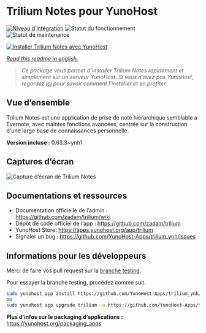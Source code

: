<!--
N.B.: This README was automatically generated by https://github.com/YunoHost/apps/tree/master/tools/readme_generator
It shall NOT be edited by hand.
-->

# Trilium Notes pour YunoHost

[![Niveau d’intégration](https://dash.yunohost.org/integration/trilium.svg)](https://dash.yunohost.org/appci/app/trilium) ![Statut du fonctionnement](https://ci-apps.yunohost.org/ci/badges/trilium.status.svg) ![Statut de maintenance](https://ci-apps.yunohost.org/ci/badges/trilium.maintain.svg)

[![Installer Trilium Notes avec YunoHost](https://install-app.yunohost.org/install-with-yunohost.svg)](https://install-app.yunohost.org/?app=trilium)

*[Read this readme in english.](./README.md)*

> *Ce package vous permet d’installer Trilium Notes rapidement et simplement sur un serveur YunoHost.
Si vous n’avez pas YunoHost, regardez [ici](https://yunohost.org/#/install) pour savoir comment l’installer et en profiter.*

## Vue d’ensemble

Trilium Notes est une application de prise de note hiérarchique semblable a Evernote, avec maintes fonctions avancées, centrée sur la construction d'une large base de connaissances personnelle.


**Version incluse :** 0.63.3~ynh1

## Captures d’écran

![Capture d’écran de Trilium Notes](./doc/screenshots/screenshot.png)

## Documentations et ressources

* Documentation officielle de l’admin : <https://github.com/zadam/trilium/wiki>
* Dépôt de code officiel de l’app : <https://github.com/zadam/trilium>
* YunoHost Store: <https://apps.yunohost.org/app/trilium>
* Signaler un bug : <https://github.com/YunoHost-Apps/trilium_ynh/issues>

## Informations pour les développeurs

Merci de faire vos pull request sur la [branche testing](https://github.com/YunoHost-Apps/trilium_ynh/tree/testing).

Pour essayer la branche testing, procédez comme suit.

``` bash
sudo yunohost app install https://github.com/YunoHost-Apps/trilium_ynh/tree/testing --debug
ou
sudo yunohost app upgrade trilium -u https://github.com/YunoHost-Apps/trilium_ynh/tree/testing --debug
```

**Plus d’infos sur le packaging d’applications :** <https://yunohost.org/packaging_apps>